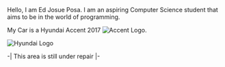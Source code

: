 Hello, I am Ed Josue Posa. I am an aspiring Computer Science student that aims to be in the world of programming.

My Car is a Hyundai Accent 2017 ![Accent Logo](https://65e81151f52e248c552b-fe74cd567ea2f1228f846834bd67571e.ssl.cf1.rackcdn.com/ldm-images/2017-Hyundai-Accent-Triathlon-Grey-ca.png).

![Hyundai Logo](https://1000logos.net/wp-content/uploads/2018/04/Hyundai-Logo-500x281.png)

-| This area is still under repair |-
